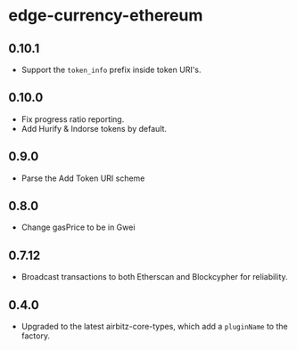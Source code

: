 # edge-currency-ethereum

## 0.10.1

* Support the `token_info` prefix inside token URI's.

## 0.10.0

* Fix progress ratio reporting.
* Add Hurify & Indorse tokens by default.

## 0.9.0

* Parse the Add Token URI scheme

## 0.8.0

* Change gasPrice to be in Gwei

## 0.7.12

* Broadcast transactions to both Etherscan and Blockcypher for reliability.

## 0.4.0

* Upgraded to the latest airbitz-core-types, which add a `pluginName` to the factory.
